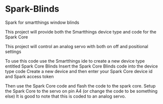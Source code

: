 Spark-Blinds
============

Spark for smartthings window blinds

This project will provide both the Smartthings device type and code for the Spark Core

This project will control an analog servo with both on off and positional settings

To use this code use the Smartthings ide to create a new device type entitled Spark Core Blinds
  Insert the Spark Core Blinds code into the device type code 
  Create a new device and then enter your Spark Core device id and Spark access token
  
  Then use the Spark Core code and flash the code to the spark core.  Setup the Spark Core to the servo on pin A4 (or change the code to be something else)  It is good to note that this is coded to an analog servo.
  

